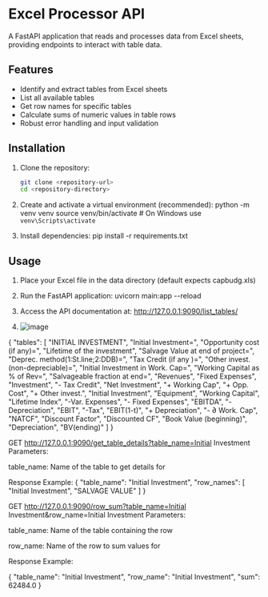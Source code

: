 # Excel Processor API

A FastAPI application that reads and processes data from Excel sheets, providing endpoints to interact with table data.

## Features

- Identify and extract tables from Excel sheets
- List all available tables
- Get row names for specific tables
- Calculate sums of numeric values in table rows
- Robust error handling and input validation

## Installation

1. Clone the repository:
   ```bash
   git clone <repository-url>
   cd <repository-directory>

2. Create and activate a virtual environment (recommended):
   python -m venv venv
   source venv/bin/activate  # On Windows use `venv\Scripts\activate`

3. Install dependencies:
   pip install -r requirements.txt

## Usage
1. Place your Excel file in the data directory (default expects capbudg.xls)
2. Run the FastAPI application:
   uvicorn main:app --reload
3. Access the API documentation at: http://127.0.0.1:9090/list_tables/

4. ![image](https://github.com/user-attachments/assets/9b13818d-c22e-4e28-a59b-f6ccd49113ea)


 {
    "tables": [
        "INITIAL INVESTMENT",
        "Initial Investment=",
        "Opportunity cost (if any)=",
        "Lifetime of the investment",
        "Salvage Value at end of project=",
        "Deprec. method(1:St.line;2:DDB)=",
        "Tax Credit (if any )=",
        "Other invest.(non-depreciable)=",
        "Initial Investment in Work. Cap=",
        "Working Capital as % of Rev=",
        "Salvageable fraction at end=",
        "Revenues",
        "Fixed Expenses",
        "Investment",
        "- Tax Credit",
        "Net Investment",
        "+ Working Cap",
        "+ Opp. Cost",
        "+ Other invest.",
        "Initial Investment",
        "Equipment",
        "Working Capital",
        "Lifetime Index",
        "-Var. Expenses",
        "- Fixed Expenses",
        "EBITDA",
        "- Depreciation",
        "EBIT",
        "-Tax",
        "EBIT(1-t)",
        "+ Depreciation",
        "- ∂ Work. Cap",
        "NATCF",
        "Discount Factor",
        "Discounted CF",
        "Book Value (beginning)",
        "Depreciation",
        "BV(ending)"
    ]
}

GET http://127.0.0.1:9090/get_table_details?table_name=Initial Investment
Parameters:

table_name: Name of the table to get details for

Response Example:
{
    "table_name": "Initial Investment",
    "row_names": [
        "Initial Investment",
        "SALVAGE VALUE"
    ]
}

GET http://127.0.0.1:9090/row_sum?table_name=Initial Investment&row_name=Initial Investment
Parameters:

table_name: Name of the table containing the row

row_name: Name of the row to sum values for

Response Example:

{
    "table_name": "Initial Investment",
    "row_name": "Initial Investment",
    "sum": 62484.0
}






